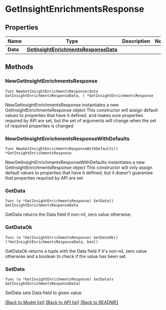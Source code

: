 # GetInsightEnrichmentsResponse

## Properties

Name | Type | Description | Notes
------------ | ------------- | ------------- | -------------
**Data** | [**GetInsightEnrichmentsResponseData**](GetInsightEnrichmentsResponseData.md) |  | 

## Methods

### NewGetInsightEnrichmentsResponse

`func NewGetInsightEnrichmentsResponse(data GetInsightEnrichmentsResponseData, ) *GetInsightEnrichmentsResponse`

NewGetInsightEnrichmentsResponse instantiates a new GetInsightEnrichmentsResponse object
This constructor will assign default values to properties that have it defined,
and makes sure properties required by API are set, but the set of arguments
will change when the set of required properties is changed

### NewGetInsightEnrichmentsResponseWithDefaults

`func NewGetInsightEnrichmentsResponseWithDefaults() *GetInsightEnrichmentsResponse`

NewGetInsightEnrichmentsResponseWithDefaults instantiates a new GetInsightEnrichmentsResponse object
This constructor will only assign default values to properties that have it defined,
but it doesn't guarantee that properties required by API are set

### GetData

`func (o *GetInsightEnrichmentsResponse) GetData() GetInsightEnrichmentsResponseData`

GetData returns the Data field if non-nil, zero value otherwise.

### GetDataOk

`func (o *GetInsightEnrichmentsResponse) GetDataOk() (*GetInsightEnrichmentsResponseData, bool)`

GetDataOk returns a tuple with the Data field if it's non-nil, zero value otherwise
and a boolean to check if the value has been set.

### SetData

`func (o *GetInsightEnrichmentsResponse) SetData(v GetInsightEnrichmentsResponseData)`

SetData sets Data field to given value.



[[Back to Model list]](../README.md#documentation-for-models) [[Back to API list]](../README.md#documentation-for-api-endpoints) [[Back to README]](../README.md)


